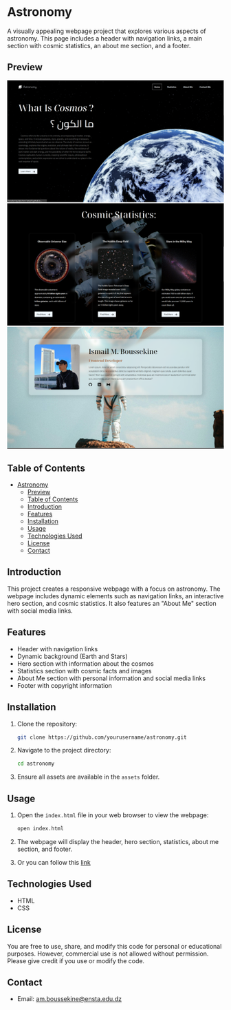# Astronomy

A visually appealing webpage project that explores various aspects of astronomy. This page includes a header with navigation links, a main section with cosmic statistics, an about me section, and a footer.
## Preview
 ![](assets/1.png)
 ![](assets/2.png)
 ![](assets/3.png)
## Table of Contents

- [Astronomy](#astronomy)
  - [Preview](#preview)
  - [Table of Contents](#table-of-contents)
  - [Introduction](#introduction)
  - [Features](#features)
  - [Installation](#installation)
  - [Usage](#usage)
  - [Technologies Used](#technologies-used)
  - [License](#license)
  - [Contact](#contact)

## Introduction

This project creates a responsive webpage with a focus on astronomy. The webpage includes dynamic elements such as navigation links, an interactive hero section, and cosmic statistics. It also features an "About Me" section with social media links.

## Features

- Header with navigation links
- Dynamic background (Earth and Stars)
- Hero section with information about the cosmos
- Statistics section with cosmic facts and images
- About Me section with personal information and social media links
- Footer with copyright information

## Installation

1. Clone the repository:

    ```bash
    git clone https://github.com/yourusername/astronomy.git
    ```

2. Navigate to the project directory:

    ```bash
    cd astronomy
    ```

3. Ensure all assets are available in the `assets` folder.

## Usage

1. Open the `index.html` file in your web browser to view the webpage:

    ```bash
    open index.html
    ```

2. The webpage will display the header, hero section, statistics, about me section, and footer.
3. Or you can follow this [link](https://1sma31l.github.io/Astronomy./)
## Technologies Used

- HTML
- CSS

## License

You are free to use, share, and modify this code for personal or educational purposes. However, commercial use is not allowed without permission. Please give credit if you use or modify the code.

## Contact


- Email: [am.boussekine@ensta.edu.dz](mailto:am.boussekine@ensta.edu.dz)

